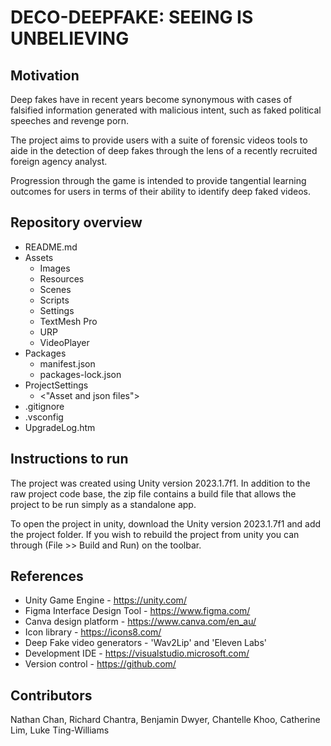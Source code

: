 # DECO-DEEPFAKE: SEEING IS UNBELIEVING

## Motivation

Deep fakes have in recent years become synonymous with cases of falsified information generated with malicious intent, such as faked political speeches and revenge porn. 

The project aims to provide users with a suite of forensic videos tools to aide in the detection of deep fakes through the lens of a recently recruited foreign agency analyst. 

Progression through the game is intended to provide tangential learning outcomes for users in terms of their ability to identify deep faked videos.

## Repository overview

- README.md
- Assets
   - Images
   - Resources
   - Scenes
   - Scripts
   - Settings
   - TextMesh Pro
   - URP
   - VideoPlayer
- Packages
   - manifest.json
   - packages-lock.json
- ProjectSettings
   - <"Asset and json files">
- .gitignore
- .vsconfig
- UpgradeLog.htm

## Instructions to run

The project was created using Unity version 2023.1.7f1. In addition to the raw project code base, the zip file contains a build file that allows the project to be run simply as a standalone app.

To open the project in unity, download the Unity version 2023.1.7f1 and add the project folder. If you wish to rebuild the project from unity you can through (File >> Build and Run) on the toolbar.

## References

- Unity Game Engine - https://unity.com/
- Figma Interface Design Tool - https://www.figma.com/
- Canva design platform - https://www.canva.com/en_au/
- Icon library - https://icons8.com/
- Deep Fake video generators - 'Wav2Lip' and 'Eleven Labs'
- Development IDE - https://visualstudio.microsoft.com/
- Version control - https://github.com/

## Contributors

Nathan Chan,
Richard Chantra,
Benjamin Dwyer,
Chantelle Khoo,
Catherine Lim,
Luke Ting-Williams
